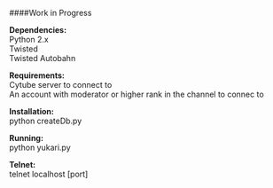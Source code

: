 ####Work in Progress

**Dependencies:**  
Python 2.x  
Twisted  
Twisted Autobahn 

**Requirements:**  
Cytube server to connect to  
An account with moderator or higher rank in the channel to connec to 

**Installation:**  
python createDb.py  

**Running:**  
python yukari.py  

**Telnet:**  
telnet localhost [port] 
